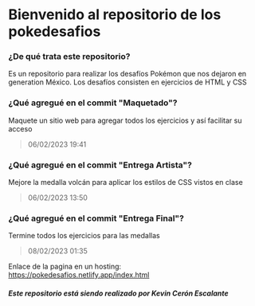 # Bienvenido al repositorio de los pokedesafios

### ¿De qué trata este repositorio?

Es un repositorio para realizar los desafíos Pokémon que nos dejaron en generation México.
Los desafíos consisten en ejercicios de HTML y CSS

### ¿Qué agregué en el commit "Maquetado"?

Maquete un sitio web para agregar todos los ejercicios y así facilitar su acceso

> 06/02/2023 19:41

### ¿Qué agregué en el commit "Entrega Artista"?

Mejore la medalla volcán para aplicar los estilos de CSS vistos en clase

> 06/02/2023 13:50

### ¿Qué agregué en el commit "Entrega Final"?

Termine todos los ejercicios para las medallas

> 08/02/2023 01:35


Enlace de la pagina en un hosting: https://pokedesafios.netlify.app/index.html

##### Este repositorio está siendo realizado por Kevin Cerón Escalante


